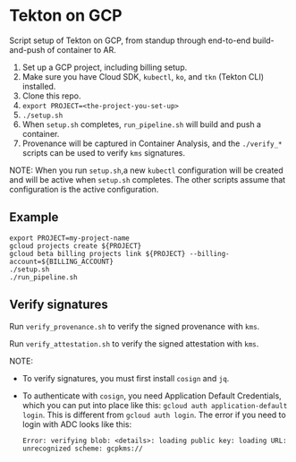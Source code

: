 # Tekton on GCP
Script setup of Tekton on GCP, from standup through end-to-end build-and-push of container to AR.

1. Set up a GCP project, including billing setup.
2. Make sure you have Cloud SDK, `kubectl`, `ko`, and `tkn` (Tekton CLI) installed.
3. Clone this repo.
4. `export PROJECT=<the-project-you-set-up>`
5. `./setup.sh`
6. When `setup.sh` completes, `run_pipeline.sh` will build and push a container.
7. Provenance will be captured in Container Analysis, and the `./verify_*`
   scripts can be used to verify `kms` signatures.

NOTE: When you run `setup.sh`,a new `kubectl` configuration will be created and
will be active when `setup.sh` completes. The other scripts assume that
configuration is the active configuration.

## Example

```shell
export PROJECT=my-project-name
gcloud projects create ${PROJECT}
gcloud beta billing projects link ${PROJECT} --billing-account=${BILLING_ACCOUNT}
./setup.sh
./run_pipeline.sh
```

## Verify signatures

Run `verify_provenance.sh` to verify the signed provenance with `kms`.

Run `verify_attestation.sh` to verify the signed attestation with `kms`.

NOTE:
- To verify signatures, you must first install `cosign` and `jq`.
- To authenticate with `cosign`, you need Application Default Credentials, which
  you can put into place like this: `gcloud auth application-default login`.
  This is different from `gcloud auth login`.
  The error if you need to login with ADC looks like this:

  ```
  Error: verifying blob: <details>: loading public key: loading URL: unrecognized scheme: gcpkms://
  ```
